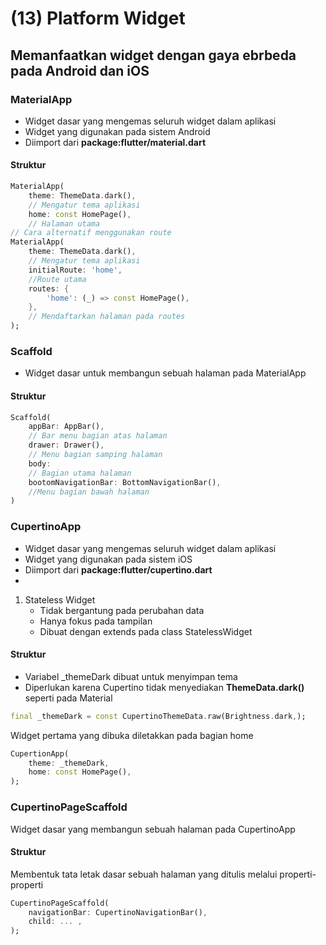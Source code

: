 # (13) Platform Widget

## Memanfaatkan widget dengan gaya ebrbeda pada Android dan iOS

### MaterialApp
- Widget dasar yang mengemas seluruh widget dalam aplikasi
- Widget yang digunakan pada sistem Android
- Diimport dari **package:flutter/material.dart**


#### Struktur
```dart
MaterialApp(
    theme: ThemeData.dark(),
    // Mengatur tema aplikasi
    home: const HomePage(),
    // Halaman utama
// Cara alternatif menggunakan route
MaterialApp(
    theme: ThemeData.dark(),
    // Mengatur tema aplikasi
    initialRoute: 'home',
    //Route utama
    routes: {
        'home': (_) => const HomePage(),
    },
    // Mendaftarkan halaman pada routes
);
```

### Scaffold
- Widget dasar untuk membangun sebuah halaman pada MaterialApp
#### Struktur

```dart
Scaffold(
    appBar: AppBar(),
    // Bar menu bagian atas halaman
    drawer: Drawer(),
    // Menu bagian samping halaman
    body:
    // Bagian utama halaman
    bootomNavigationBar: BottomNavigationBar(),
    //Menu bagian bawah halaman
)
```

### CupertinoApp
- Widget dasar yang mengemas seluruh widget dalam aplikasi
- Widget yang digunakan pada sistem iOS
- Diimport dari **package:flutter/cupertino.dart**
- 
1. Stateless Widget
   - Tidak bergantung pada perubahan data
   - Hanya fokus pada tampilan
   - Dibuat dengan extends pada class StatelessWidget

#### Struktur
- Variabel _themeDark dibuat untuk menyimpan tema
- Diperlukan karena Cupertino tidak menyediakan **ThemeData.dark()** seperti pada Material

```dart
final _themeDark = const CupertinoThemeData.raw(Brightness.dark,);
```

Widget pertama yang dibuka diletakkan pada bagian home

```dart
CupertionApp(
    theme: _themeDark,
    home: const HomePage(),
);
```

### CupertinoPageScaffold
Widget dasar yang membangun sebuah halaman pada CupertinoApp

#### Struktur
Membentuk tata letak dasar sebuah halaman yang ditulis melalui properti-properti
```dart
CupertinoPageScaffold(
    navigationBar: CupertinoNavigationBar(),
    child: ... ,
);
```